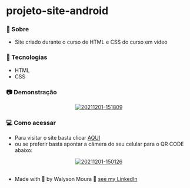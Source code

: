 # projeto-site-android

### 🔭 Sobre 

<p align="justify">

-  Site criado durante o curso de HTML e CSS do curso em vídeo

</p>

### :rocket: Tecnologias

<p align="justify">

- HTML
- CSS

</p>

### :camera: Demonstração

<p align="center">
  <a href="https://walysonmoura.github.io/projeto-site-android/"><img src="https://i.ibb.co/HqSgHcQ/20211201-151809.png" alt="20211201-151809" border="0"></a>
</p>

### 💻 Como acessar

<p align="justify">

-  Para visitar o site basta clicar <a href="https://walysonmoura.github.io/projeto-site-android/" target="_blank">AQUI</a>
-  ou se preferir basta apontar a câmera do seu celular para o QR CODE abaixo:

</p>

<p align="center">
<a href="https://walysonmoura.github.io/projeto-site-android/"><img src="https://i.ibb.co/f06hqn8/20211201-150126.png" alt="20211201-150126" border="0"></a>
</p>

##

 -  Made with 💙 by Walyson Moura 👋 <a href="https://www.linkedin.com/in/walyson-moura-302562218" target="_blank">see my LinkedIn</a>
